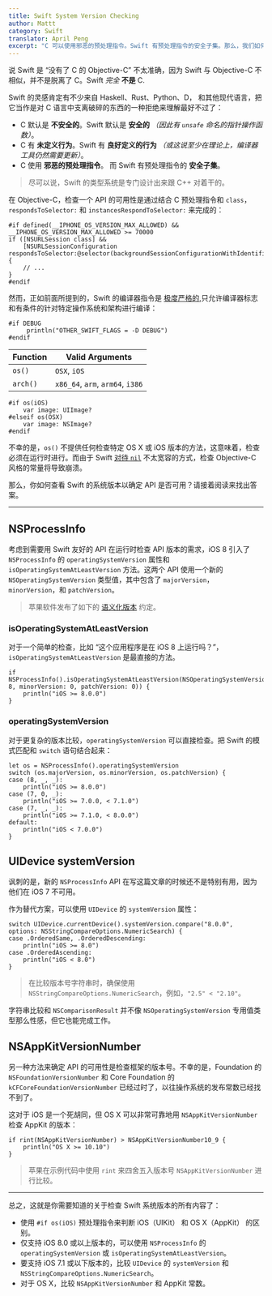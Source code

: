 ```yaml
---
title: Swift System Version Checking
author: Mattt
category: Swift
translator: April Peng
excerpt: "C 可以使用邪恶的预处理指令。Swift 有预处理指令的安全子集。那么，我们如何检查系统版本的 API 兼容性？"
---
```


说 Swift 是 “没有了 C 的 Objective-C” 不太准确，因为 Swift 与 Objective-C 不相似，并不是脱离了 C。Swift _完全_ **不是** C.

Swift 的灵感肯定有不少来自 Haskell、Rust、Python、D， 和其他现代语言，把它当作是对 C 语言中支离破碎的东西的一种拒绝来理解最好不过了：

- C 默认是 **不安全的**。Swift 默认是 **安全的** _（因此有 `unsafe` 命名的指针操作函数）_。
- C 有 **未定义行为**。Swift 有 **良好定义的行为** _（或这说至少在理论上，编译器工具仍然需要更新）_。
- C 使用 **邪恶的预处理指令**。 而 Swift 有预处理指令的 **安全子集**。

> 尽可以说，Swift 的类型系统是专门设计出来跟 C++ 对着干的。

在 Objective-C，检查一个 API 的可用性是通过结合 C 预处理指令和 `class`，`respondsToSelector:` 和 `instancesRespondToSelector:` 来完成的：

~~~{objective-c}
#if defined(__IPHONE_OS_VERSION_MAX_ALLOWED) && __IPHONE_OS_VERSION_MAX_ALLOWED >= 70000
if ([NSURLSession class] &&
    [NSURLSessionConfiguration respondsToSelector:@selector(backgroundSessionConfigurationWithIdentifier:)]) {
    // ...
}
#endif
~~~

然而，正如前面所提到的，Swift 的编译器指令是 [极度严格的](https://developer.apple.com/library/ios/documentation/Swift/Conceptual/BuildingCocoaApps/InteractingWithCAPIs.html#//apple_ref/doc/uid/TP40014216-CH8-XID_20),只允许编译器标志和有条件的针对特定操作系统和架构进行编译：

~~~{swift}
#if DEBUG
     println("OTHER_SWIFT_FLAGS = -D DEBUG")
#endif
~~~

| Function | Valid Arguments                    |
|----------|------------------------------------|
| `os()`   | `OSX`, `iOS`                      |
| `arch()` | `x86_64`, `arm`, `arm64`, `i386`   |

~~~{swift}
#if os(iOS)
    var image: UIImage?
#elseif os(OSX)
    var image: NSImage?
#endif
~~~

不幸的是，`os()` 不提供任何检查特定 OS X 或 iOS 版本的方法，这意味着，检查必须在运行时进行。而由于 Swift [对待 `nil`](http://nshipster.cn/nil/) 不太宽容的方式，检查 Objective-C 风格的常量将导致崩溃。

那么，你如何查看 Swift 的系统版本以确定 API 是否可用？请接着阅读来找出答案。

* * *

## NSProcessInfo

考虑到需要用 Swift 友好的 API 在运行时检查 API 版本的需求，iOS 8 引入了 `NSProcessInfo` 的 `operatingSystemVersion` 属性和 `isOperatingSystemAtLeastVersion` 方法。这两个 API 使用一个新的 `NSOperatingSystemVersion` 类型值，其中包含了 `majorVersion`，`minorVersion`，和 `patchVersion`。

> 苹果软件发布了如下的 [语义化版本](http://semver.org) 约定。

### isOperatingSystemAtLeastVersion

对于一个简单的检查，比如 “这个应用程序是在 iOS 8 上运行吗？”，`isOperatingSystemAtLeastVersion` 是最直接的方法。

~~~{swift}
if NSProcessInfo().isOperatingSystemAtLeastVersion(NSOperatingSystemVersion(majorVersion: 8, minorVersion: 0, patchVersion: 0)) {
    println("iOS >= 8.0.0")
}
~~~

### operatingSystemVersion

对于更复杂的版本比较，`operatingSystemVersion` 可以直接检查。把 Swift 的模式匹配和 `switch` 语句结合起来：

~~~{swift}
let os = NSProcessInfo().operatingSystemVersion
switch (os.majorVersion, os.minorVersion, os.patchVersion) {
case (8, _, _):
    println("iOS >= 8.0.0")
case (7, 0, _):
    println("iOS >= 7.0.0, < 7.1.0")
case (7, _, _):
    println("iOS >= 7.1.0, < 8.0.0")
default:
    println("iOS < 7.0.0")
}
~~~

## UIDevice systemVersion

讽刺的是，新的 `NSProcessInfo` API 在写这篇文章的时候还不是特别有用，因为他们在 iOS 7 不可用。

作为替代方案，可以使用 `UIDevice` 的 `systemVersion` 属性：

~~~{swift}
switch UIDevice.currentDevice().systemVersion.compare("8.0.0", options: NSStringCompareOptions.NumericSearch) {
case .OrderedSame, .OrderedDescending:
    println("iOS >= 8.0")
case .OrderedAscending:
    println("iOS < 8.0")
}
~~~

> 在比较版本号字符串时，确保使用 `NSStringCompareOptions.NumericSearch`，例如，`"2.5" < "2.10"`。

字符串比较和 `NSComparisonResult` 并不像 `NSOperatingSystemVersion` 专用值类型那么性感，但它也能完成工作。

## NSAppKitVersionNumber

另一种方法来确定 API 的可用性是检查框架的版本号。不幸的是，Foundation 的 `NSFoundationVersionNumber` 和 Core Foundation 的 `kCFCoreFoundationVersionNumber` 已经过时了，以往操作系统的发布常数已经找不到了。

这对于 iOS 是一个死胡同，但 OS X 可以非常可靠地用 `NSAppKitVersionNumber` 检查 AppKit 的版本：

~~~{swift}
if rint(NSAppKitVersionNumber) > NSAppKitVersionNumber10_9 {
    println("OS X >= 10.10")
}
~~~

> 苹果在示例代码中使用 `rint` 来四舍五入版本号 `NSAppKitVersionNumber` 进行比较。

* * *

总之，这就是你需要知道的关于检查 Swift 系统版本的所有内容了：

- 使用 `#if os(iOS)` 预处理指令来判断 iOS（UIKit） 和 OS X（AppKit） 的区别。
- 仅支持 iOS 8.0 或以上版本的，可以使用 `NSProcessInfo` 的 `operatingSystemVersion` 或 `isOperatingSystemAtLeastVersion`。
- 要支持 iOS 7.1 或以下版本的，比较 `UIDevice` 的 `systemVersion` 和 `NSStringCompareOptions.NumericSearch`。
- 对于 OS X，比较 `NSAppKitVersionNumber` 和 AppKit 常数。
